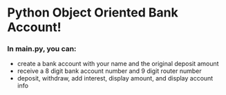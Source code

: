 # Python Object Oriented Bank Account!

### In main.py, you can:

- create a bank account with your name and the original deposit amount
- receive a 8 digit bank account number and 9 digit router number
- deposit, withdraw, add interest, display amount, and display account info
